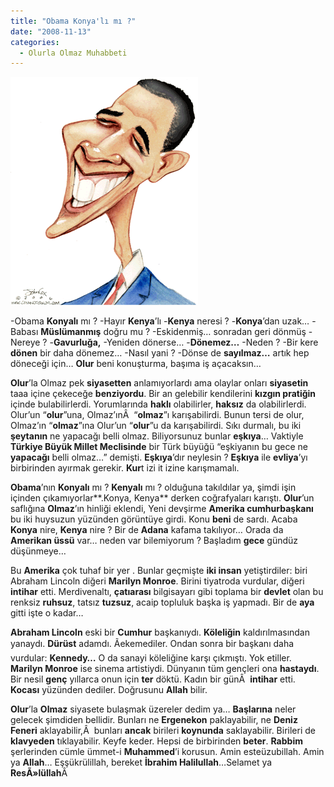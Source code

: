 ```yaml
---
title: "Obama Konya'lı mı ?"
date: "2008-11-13"
categories: 
  - Olurla Olmaz Muhabbeti
---
```


[![cari_obama.gif](../uploads/2008/11/cari_obama-1.gif)](../uploads/2008/11/cari_obama-1.gif "cari_obama.gif")

\-Obama **Konyalı** mı ? -Hayır **Kenya**’lı -**Kenya** neresi ? -**Konya**’dan uzak… -Babası **Müslümanmış** doğru mu ? -Eskidenmiş… sonradan geri dönmüş -Nereye ? -**Gavurluğa,** \-Yeniden dönerse… -**Dönemez…** \-Neden ? -Bir kere **dönen** bir daha dönemez… -Nasıl yani ? -Dönse de **sayılmaz…** artık hep döneceği için… **Olur** beni konuşturma, başıma iş açacaksın…

**Olur**’la Olmaz pek **siyasetten** anlamıyorlardı ama olaylar onları **siyasetin** taaa içine çekeceğe **benziyordu**. Bir an gelebilir kendilerini **kızgın pratiğin** içinde bulabilirlerdi. Yorumlarında **haklı** olabilirler, **haksız** da olabilirlerdi. Olur’un “**olur**”una, Olmaz’ınÂ  “**olmaz**”ı karışabilirdi. Bunun tersi de olur, Olmaz’ın “**olmaz**”ına Olur’un “**olur**”u da karışabilirdi. Sıkı durmalı, bu iki **şeytanın** ne yapacağı belli olmaz. Biliyorsunuz bunlar **eşkıya**… Vaktiyle **Türkiye Büyük Millet Meclisinde** bir Türk büyüğü “eşkiyanın bu gece ne **yapacağı** belli olmaz…” demişti. **Eşkıya**’dır neylesin ? **Eşkıya** ile **evliya**’yı birbirinden ayırmak gerekir. **Kur**t izi it izine karışmamalı.

**Obama**’nın **Konyalı** mı ? **Kenyalı** mı ? olduğuna takıldılar ya, şimdi işin içinden çıkamıyorlar**.Konya, Kenya** derken coğrafyaları karıştı. **Olur**’un saflığına **Olmaz**’ın hinliği eklendi, Yeni devşirme **Amerika cumhurbaşkanı** bu iki huysuzun yüzünden görüntüye girdi. Konu **beni** de sardı. Acaba **Konya** nire, **Kenya** nire ? Bir de **Adana** kafama takılıyor… Orada da **Amerikan üssü** var… neden var bilemiyorum ? Başladım **gece** gündüz düşünmeye…

Bu **Amerika** çok tuhaf bir yer . Bunlar geçmişte **iki insan** yetiştirdiler: biri Abraham Lincoln diğeri **Marilyn Monroe**. Birini tiyatroda vurdular, diğeri **intihar** etti. Merdivenaltı, **çatıarası** bilgisayarı gibi toplama bir **devlet** olan bu renksiz **ruhsuz**, tatsız **tuzsuz**, acaip topluluk başka iş yapmadı. Bir de **aya** gitti işte o kadar…

**Abraham Lincoln** eski bir **Cumhur** başkanıydı. **Köleliğin** kaldırılmasından yanaydı. **Dürüst** adamdı. Ãekemediler. Ondan sonra bir başkanı daha vurdular: **Kennedy…** O da sanayi köleliğine karşı çıkmıştı. Yok etiller. **Marilyn Monroe** ise sinema artistiydi. Dünyanın tüm gençleri ona **hastaydı**. Bir nesil **genç** yıllarca onun için **ter** döktü. Kadın bir günÂ  **intihar** etti. **Kocası** yüzünden dediler. Doğrusunu **Allah** bilir.

**Olur**’la **Olmaz** siyasete bulaşmak üzereler dedim ya… **Başlarına** neler gelecek şimdiden bellidir. Bunları ne **Ergenekon** paklayabilir, ne **Deniz Feneri** aklayabilir,Â  bunları **ancak** birileri **koynunda** saklayabilir. Birileri de **klavyeden** tıklayabilir. Keyfe keder. Hepsi de birbirinden **beter**. **Rabbim** şerlerinden cümle ümmet-i **Muhammed**’i korusun. Amin esteüzubillah. Amin ya **Allah**… Eşşükrülillah, bereket **İbrahim Halilullah**…Selamet ya **ResÃ»lüllah**Â
